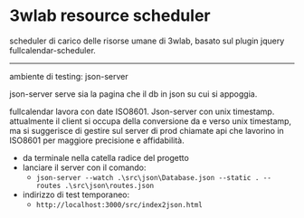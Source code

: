 # 3wlab resource scheduler

scheduler di carico delle risorse umane di 3wlab, basato sul plugin jquery fullcalendar-scheduler.

---

ambiente di testing: json-server

json-server serve sia la pagina che il db in json su cui si appoggia.

fullcalendar lavora con date ISO8601. Json-server con unix timestamp.
attualmente il client si occupa della conversione da e verso unix timestamp, ma si suggerisce di gestire sul server di prod chiamate api che lavorino in ISO8601 per maggiore precisione e affidabilità.

* da terminale nella catella radice del progetto
* lanciare il server con il comando:
    - `json-server --watch .\src\json\Database.json --static . --routes .\src\json\routes.json`
* indirizzo di test temporaneo:
    - `http://localhost:3000/src/index2json.html`
